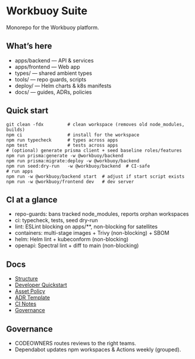 Workbuoy Suite
===============

Monorepo for the Workbuoy platform.

What’s here
-----------

- apps/backend — API & services
- apps/frontend — Web app
- types/ — shared ambient types
- tools/ — repo guards, scripts
- deploy/ — Helm charts & k8s manifests
- docs/ — guides, ADRs, policies

Quick start
-----------

```
git clean -fdx         # clean workspace (removes old node_modules, builds)
npm ci                 # install for the workspace
npm run typecheck      # types across apps
npm test               # tests across apps
# (optional) generate prisma client + seed baseline roles/features
npm run prisma:generate -w @workbuoy/backend
npm run prisma:migrate:deploy -w @workbuoy/backend
npm run seed:dry-run   -w @workbuoy/backend  # CI-safe
# run apps
npm run -w @workbuoy/backend start  # adjust if start script exists
npm run -w @workbuoy/frontend dev   # dev server
```

CI at a glance
--------------

- repo-guards: bans tracked node_modules, reports orphan workspaces
- ci: typecheck, tests, seed dry-run
- lint: ESLint blocking on apps/**, non-blocking for satellites
- containers: multi-stage images + Trivy (non-blocking) + SBOM
- helm: Helm lint + kubeconform (non-blocking)
- openapi: Spectral lint + diff to main (non-blocking)

Docs
----

- [Structure](docs/STRUCTURE.md)
- [Developer Quickstart](docs/DEV_QUICKSTART.md)
- [Asset Policy](docs/ASSET_POLICY.md)
- [ADR Template](docs/adr/README.md)
- [CI Notes](docs/CI_NOTES.md)
- [Governance](docs/GOVERNANCE.md)

Governance
----------

- CODEOWNERS routes reviews to the right teams.
- Dependabot updates npm workspaces & Actions weekly (grouped).
